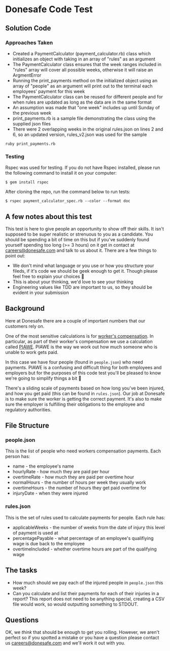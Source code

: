 # Donesafe Code Test

## Solution Code

### Approaches Taken

- Created a PaymentCalculator (payment_calculator.rb) class which initializes an object with taking in an array of "rules" as an argument
- The PaymentCalculator class ensures that the week ranges included in "rules" array will cover all possible weeks, otherwise it will raise an ArgmentError
- Running the print_payments method on the initialized object using an array of "people" as an argument will print out to the terminal each employees' payment for this week
- The PaymentCalculator class can be reused for different people and for when rules are updated as long as the data are in the same format
- An assumption was made that "one week" includes up until Sunday of the previous week
- print_payments.rb is a sample file demonstrating the class using the supplied json files
- There were 2 overlapping weeks in the original rules.json on lines 2 and 6, so an updated version, rules_v2.json was used for the sample

```
ruby print_payments.rb
```

### Testing

Rspec was used for testing. If you do not have Rspec installed, please run the following command to install it on your computer:
```
$ gem install rspec
```

After cloning the repo, run the command below to run tests:

```
$ rspec payment_calculator_spec.rb --color --format doc
```

## A few notes about this test
This test is here to give people an opportunity to show off their skills.  It isn't supposed to be super realistic or strenuous to you as a candidate. You should be spending a bit of time on this but if you've suddenly found yourself spending too long (>= 3 hours) on it get in contact at <careers@donesafe.com> and talk to us about it.  There are a few things to point out:
* We don't mind what language or you use or how you structure your fileds, if it's code we should be geek enough to get it.  Though please feel free to explain your choices 🙂
* This is about your thinking, we'd love to see your thinking
* Engineering values like TDD are important to us, so they should be evident in your submission

## Background
Here at Donesafe there are a couple of important numbers that our customers rely on.

One of the most sensitive calculations is for [worker's compensation][1].  In particular, as part of their worker's compensation we use a calculation called [PIAWE][2].  PIAWE is the way we work out how much someone who is unable to work gets paid.

In this case we have four people (found in `people.json`) who need payments.  PIAWE is a confusing and difficult thing for both employees and employers but for the purposes of this code test you'll be pleased to know we're going to simplify things a bit 🙂

There's a sliding scale of payments based on how long you've been injured, and how you get paid (this can be found in `rules.json`).  Our job at Donesafe is to make sure the worker is getting the correct payment.  It's also to make sure the employer is fulfilling their obligations to the employee and regulatory authorities.

## File Structure
### people.json
This is the list of people who need workers compensation payments.
Each person has:
* name - the employee's name
* hourlyRate - how much they are paid per hour
* overtimeRate - how much they are paid per overtime hour
* normalHours - the number of hours per week they usually work
* overtimeHours - the number of hours they get paid overtime for
* injuryDate - when they were injured

### rules.json
This is the set of rules used to calculate payments for people.
Each rule has:
* applicableWeeks - the number of weeks from the date of injury this level of payment is used at
* percentagePayable - what percentage of an employee's qualifiying wage is due back to the employee
* overtimeIncluded - whether overtime hours are part of the qualifying wage


## The tasks
* How much should we pay each of the injured people in `people.json` this week?
* Can you calculate and list their payments for each of their injuries in a report? This report does not need to be anything special, creating a CSV file would work, so would outputting something to STDOUT.

## Questions
OK, we *think* that should be enough to get you rolling.  However, we aren't perfect so if you spotted a mistake or you have a question please contact us <careers@donesafe.com> and we'll work it out with you.

[1]: https://www.fairwork.gov.au/leave/workers-compensation "Fairwork Australia Workers Compensation Page"
[2]: http://www.worksafe.vic.gov.au/injury-and-claims/compensation-and-entitlements/weekly-payments-and-current-work-capacity

